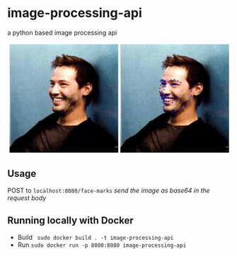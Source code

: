 # image-processing-api
a python based image processing api

![](demo/landmark.png)

## Usage
POST to
```localhost:8080/face-marks```
*send the image as base64 in the request body*

## Running locally with Docker
* Build ``` sudo docker build . -t image-processing-api```
* Run ``` sudo docker run -p 8080:8080 image-processing-api ```
